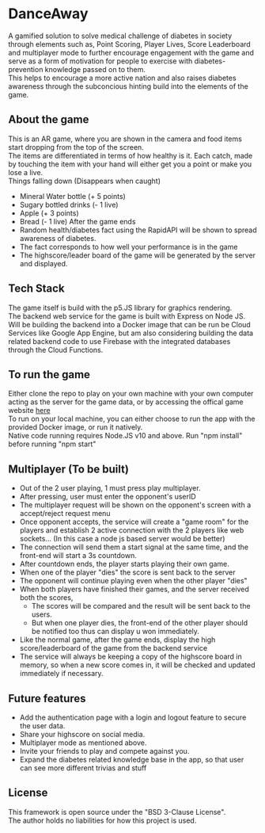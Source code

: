 # DanceAway
A gamified solution to solve medical challenge of diabetes in society through elements such as, Point Scoring, Player Lives, Score Leaderboard and multiplayer mode to further encourage engagement with the game and serve as a form of motivation for people to exercise with diabetes-prevention knowledge passed on to them.  
This helps to encourage a more active nation and also raises diabetes awareness through the subconcious hinting build into the elements of the game.

## About the game
This is an AR game, where you are shown in the camera and food items start dropping from the top of the screen.  
The items are differentiated in terms of how healthy is it. Each catch, made by touching the item with your hand will either get you a point or make you lose a live.  
Things falling down  (Disappears when caught)
- Mineral Water bottle (+ 5 points)
- Sugary bottled drinks (- 1 live)
- Apple (+ 3 points)
- Bread (- 1 live)
After the game ends
- Random health/diabetes fact using the RapidAPI will be shown to spread awareness of diabetes.
- The fact corresponds to how well your performance is in the game
- The highscore/leader board of the game will be generated by the server and displayed.

## Tech Stack
The game itself is build with the p5.JS library for graphics rendering.  
The backend web service for the game is built with Express on Node JS.  
Will be building the backend into a Docker image that can be run be Cloud Services like Google App Engine, but am also considering building the data related backend code to use Firebase with the integrated databases through the Cloud Functions.

## To run the game
Either clone the repo to play on your own machine with your own computer acting as the server for the game data, or by accessing the offical game website [here](https://dancingchair-a4810.firebaseapp.com/)  
To run on your local machine, you can either choose to run the app with the provided Docker image, or run it natively.  
Native code running requires Node.JS v10 and above. Run "npm install" before running "npm start"

## Multiplayer (To be built)
- Out of the 2 user playing, 1 must press play multiplayer.
- After pressing, user must enter the opponent's userID
- The multiplayer request will be shown on the opponent's screen with a accept/reject request menu
- Once opponent accepts, the service will create a "game room" for the players and establish 2
    active connection with the 2 players like web sockets... (In this case a node js based server would be better)
- The connection will send them a start signal at the same time, and the front-end will start a 3s countdown.
- After countdown ends, the player starts playing their own game.
- When one of the player "dies" the score is sent back to the server
- The opponent will continue playing even when the other player "dies"
- When both players have finished their games, and the server received both the scores,
    - The scores will be compared and the result will be sent back to the users.
    - But when one player dies, the front-end of the other player should be notified too thus can display u won immediately.
- Like the normal game, after the game ends, display the high score/leaderboard of the game from the backend service
- The service will always be keeping a copy of the highscore board in memory, so when a new score comes in, it will be checked and updated immediately if necessary.

## Future features
- Add the authentication page with a login and logout feature to secure the user data.
- Share your highscore on social media.
- Multiplayer mode as mentioned above.
- Invite your friends to play and compete against you.
- Expand the diabetes related knowledge base in the app, so that user can see more different trivias and stuff

## License
This framework is open source under the "BSD 3-Clause License".  
The author holds no liabilities for how this project is used.